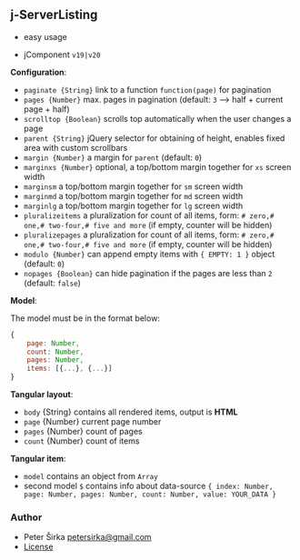 ## j-ServerListing

- easy usage

- jComponent `v19|v20`

__Configuration__:

- `paginate {String}` link to a function `function(page)` for pagination
- `pages {Number}` max. pages in pagination (default: `3` --> half + current page + half)
- `scrolltop {Boolean}` scrolls top automatically when the user changes a page
- `parent {String}` jQuery selector for obtaining of height, enables fixed area with custom scrollbars
- `margin {Number}` a margin for `parent` (default: `0`)
- `marginxs {Number}` optional, a top/bottom margin together for `xs` screen width
- `marginsm` a top/bottom margin together for `sm` screen width
- `marginmd` a top/bottom margin together for `md` screen width
- `marginlg` a top/bottom margin together for `lg` screen width
- `pluralizeitems` a pluralization for count of all items, form: `# zero,# one,# two-four,# five and more` (if empty, counter will be hidden)
- `pluralizepages` a pluralization for count of all items, form: `# zero,# one,# two-four,# five and more` (if empty, counter will be hidden)
- `modulo {Number}` can append empty items with `{ EMPTY: 1 }` object (default: `0`)
- `nopages {Boolean}` can hide pagination if the pages are less than `2` (default: `false`)

__Model__:

The model must be in the format below:

```javascript
{
	page: Number,
	count: Number,
	pages: Number,
	items: [{...}, {...}]
}
```

__Tangular layout__:

- `body` {String} contains all rendered items, output is __HTML__
- `page` {Number} current page number
- `pages` {Number} count of pages
- `count` {Number} count of items

__Tangular item__:

- `model` contains an object from `Array`
- second model `$` contains info about data-source `{ index: Number, page: Number, pages: Number, count: Number, value: YOUR_DATA }`

### Author

- Peter Širka <petersirka@gmail.com>
- [License](https://www.totaljs.com/license/)
